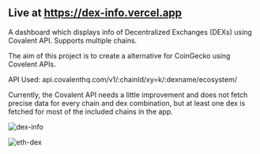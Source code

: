 ## Live at https://dex-info.vercel.app

A dashboard which displays info of Decentralized Exchanges (DEXs) using Covalent API. Supports multiple chains.

The aim of this project is to create a alternative for CoinGecko using Covelent APIs.

API Used: api.covalenthq.com/v1/:chainId/xy=k/:dexname/ecosystem/

Currently, the Covalent API needs a little improvement and does not fetch precise data for every chain and dex combination, but at least one dex is fetched for most of the included chains in the app.

![dex-info](https://user-images.githubusercontent.com/75581935/175809576-4d725bac-6ed6-4041-9f09-2d3d52a39a51.png)

![eth-dex](https://user-images.githubusercontent.com/75581935/175809606-deb49d01-b167-4b17-acc1-2f1f92aa57b3.png)

